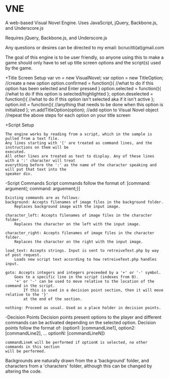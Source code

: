 VNE
===

A web-based Visual Novel Engine. Uses JavaScript, jQuery, Backbone.js, and Underscore.js

Requires jQuery, Backbone.js, and Underscore.js

Any questions or desires can be directed to my email: bcrucitti(at)gmail.com

The goal of this engine is to be user friendly, so anyone using this to make a game
should only have to set up title screen options and the script(s) used
by the game.


+Title Screen Setup
	var vn = new VisualNovel;
	var option = new TitleOption; //create a new option
	option.confirmed = function(){
		//what to do if this option has been selected and Enter pressed
	}
	option.selected = function(){
		//what to do if this option is selected/highlighted
	};
	option.deselected = function(){
		//what to do if this option isn't selected aka if it isn't active
	};
	option.init = function(){
		//anything that needs to be done when this option is initialized
	};
	vn.addTitleOption(option); //add option to Visual Novel object
	//repeat the above steps for each option on your title screen 


+Script Setup

	The engine works by reading from a script, which in the sample is pulled from a text file.
	Any lines starting with '[' are treated as command lines, and the instructions on them will be
	executed.
	All other lines are treated as text to display. Any of these lines with a ':' character will treat
	everything before the ':' as the name of the character speaking and will put that text into the 
	speaker div.

 -Script Commands
	Script commands follow the format of:
	[command: argument{; command: arguement;}]
	
	Existing commands are as follows:
	background: Accepts filenames of image files in the background folder.
		Replaces background image with the input image.
		
	character_left: Accepts filenames of image files in the character folder.
		Replaces the character on the left with the input image.
	
	character_right: Accepts filenames of image files in the character folder.
		Replaces the character on the right with the input image.
		
	load_text: Accepts strings. Input is sent to retreiveText.php by way of post request.
		Loads new script text according to how retreiveText.php handles input.
	
	goto: Accepts integers and integers preceeded by a '+' or '-' symbol.
		Goes to a specific line in the script (indexes from 0).
		'+' or '-' can be used to move relative to the location of the command in the script.
			If this is used in a decision point section, then it will move relative to the '}'
			at the end of the section.

	nothing: Proceed as usual. Used as a place holder in decision points.

 -Decision Points
	Decision points present options to the player and different commands can be
	activated depending on the selected option.
	Decision points follow the format of:
	{option1: [commandLine1],
	option2: [commandLine2],
	...
	optionN: [commandLineN]}
	
	commandLineK will be performed if optionK is selected, no other commands in this section
	will be performed.

Backgrounds are naturally drawn from the a 'background' folder, and characters from a 'characters'
folder, although this can be changed by altering the code.